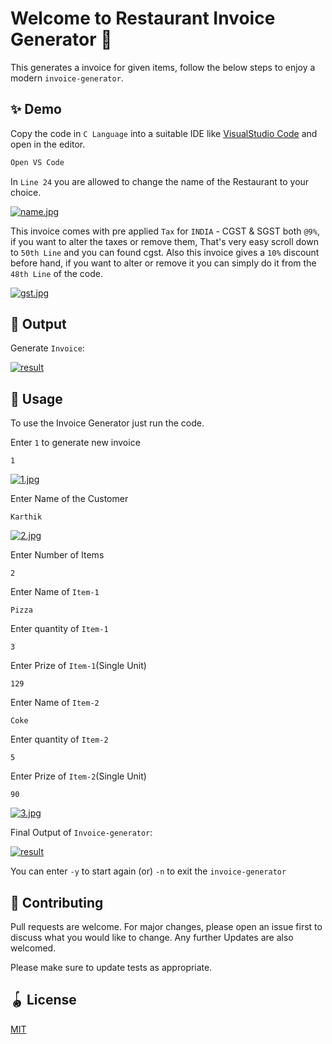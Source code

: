 # Welcome to Restaurant Invoice Generator 👋

This generates a invoice for given items, follow the below steps to enjoy a modern `invoice-generator`. 

## ✨ Demo

Copy the code in `C Language` into a suitable IDE like [VisualStudio Code](https://code.visualstudio.com/) and open in the editor.

```bash
Open VS Code
```
In `Line 24` you are allowed to change the name of the Restaurant to your choice.

[![name.jpg](https://i.postimg.cc/6Q3myjqT/name.jpg)](https://postimg.cc/LJcTWVzM)

This invoice comes with pre applied `Tax` for `INDIA` - CGST & SGST both `@9%`, if you want to alter the taxes or remove them, 
That's very easy scroll down to `50th Line` and you can found cgst. Also this invoice gives a `10%` discount before hand, if you want to alter or remove it you can simply do it from the `48th Line` of the code.

[![gst.jpg](https://i.postimg.cc/rpMq3Lf3/gst.jpg)](https://postimg.cc/0zXgKhR0)

## 💎 Output

Generate `Invoice`:

[![result](https://i.postimg.cc/6qtjNt72/4.jpg)](https://postimg.cc/34fCXMFY)

## 🚀 Usage

To use the Invoice Generator just run the code.

Enter `1` to generate new invoice
```
1
```
[![1.jpg](https://i.postimg.cc/xTcz6B89/1.jpg)](https://postimg.cc/dLc31HGf)

Enter Name of the Customer 
```
Karthik
```
[![2.jpg](https://i.postimg.cc/DfDZw0fK/2.jpg)](https://postimg.cc/t73yrXVr)

Enter Number of Items 
```
2
```
Enter Name of `Item-1`
```
Pizza
```
Enter quantity of `Item-1`
```
3
```
Enter Prize of `Item-1`(Single Unit)
```
129
```
Enter Name of `Item-2`
```
Coke
```
Enter quantity of `Item-2`
```
5
```
Enter Prize of `Item-2`(Single Unit)
```
90
```
[![3.jpg](https://i.postimg.cc/3Jvw4hW0/3.jpg)](https://postimg.cc/XpnWmTfn)

Final Output of `Invoice-generator`:

[![result](https://i.postimg.cc/6qtjNt72/4.jpg)](https://postimg.cc/34fCXMFY)

You can enter `-y` to start again (or) `-n` to exit the `invoice-generator`



## 🎀 Contributing
Pull requests are welcome. For major changes, please open an issue first to discuss what you would like to change. Any further Updates are also welcomed.

Please make sure to update tests as appropriate.

## 🪀 License
[MIT](https://choosealicense.com/licenses/mit/)
